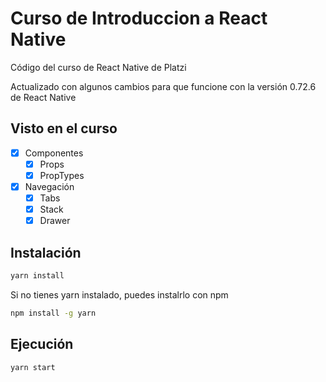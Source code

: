 # Curso de Introduccion a React Native

Código del curso de React Native de Platzi

Actualizado con algunos cambios para que funcione con la versión 0.72.6 de React Native

## Visto en el curso

- [x] Componentes
  - [x] Props
  - [x] PropTypes
- [x] Navegación
  - [x] Tabs
  - [x] Stack
  - [x] Drawer 

## Instalación

```bash
yarn install
```

Si no tienes yarn instalado, puedes instalrlo con npm

```bash
npm install -g yarn
```

## Ejecución

```bash
yarn start
```
